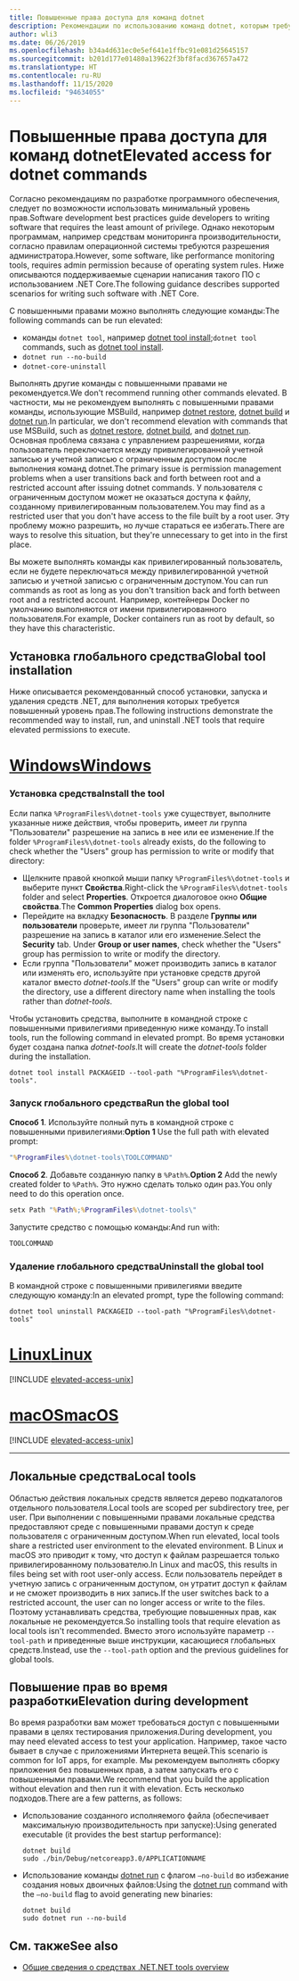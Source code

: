 ```yaml
---
title: Повышенные права доступа для команд dotnet
description: Рекомендации по использованию команд dotnet, которым требуются повышенные права доступа.
author: wli3
ms.date: 06/26/2019
ms.openlocfilehash: b34a4d631ec0e5ef641e1ffbc91e081d25645157
ms.sourcegitcommit: b201d177e01480a139622f3bf8facd367657a472
ms.translationtype: HT
ms.contentlocale: ru-RU
ms.lasthandoff: 11/15/2020
ms.locfileid: "94634055"
---
```

# <a name="elevated-access-for-dotnet-commands"></a><span data-ttu-id="ebf15-103">Повышенные права доступа для команд dotnet</span><span class="sxs-lookup"><span data-stu-id="ebf15-103">Elevated access for dotnet commands</span></span>

<span data-ttu-id="ebf15-104">Согласно рекомендациям по разработке программного обеспечения, следует по возможности использовать минимальный уровень прав.</span><span class="sxs-lookup"><span data-stu-id="ebf15-104">Software development best practices guide developers to writing software that requires the least amount of privilege.</span></span> <span data-ttu-id="ebf15-105">Однако некоторым программам, например средствам мониторинга производительности, согласно правилам операционной системы требуются разрешения администратора.</span><span class="sxs-lookup"><span data-stu-id="ebf15-105">However, some software, like performance monitoring tools, requires admin permission because of operating system rules.</span></span> <span data-ttu-id="ebf15-106">Ниже описываются поддерживаемые сценарии написания такого ПО с использованием .NET Core.</span><span class="sxs-lookup"><span data-stu-id="ebf15-106">The following guidance describes supported scenarios for writing such software with .NET Core.</span></span>

<span data-ttu-id="ebf15-107">С повышенными правами можно выполнять следующие команды:</span><span class="sxs-lookup"><span data-stu-id="ebf15-107">The following commands can be run elevated:</span></span>

- <span data-ttu-id="ebf15-108">команды `dotnet tool`, например [dotnet tool install](dotnet-tool-install.md);</span><span class="sxs-lookup"><span data-stu-id="ebf15-108">`dotnet tool` commands, such as [dotnet tool install](dotnet-tool-install.md).</span></span>
- `dotnet run --no-build`
- `dotnet-core-uninstall`

<span data-ttu-id="ebf15-109">Выполнять другие команды с повышенными правами не рекомендуется.</span><span class="sxs-lookup"><span data-stu-id="ebf15-109">We don't recommend running other commands elevated.</span></span> <span data-ttu-id="ebf15-110">В частности, мы не рекомендуем выполнять с повышенными правами команды, использующие MSBuild, например [dotnet restore](dotnet-restore.md), [dotnet build](dotnet-build.md) и [dotnet run](dotnet-run.md).</span><span class="sxs-lookup"><span data-stu-id="ebf15-110">In particular, we don't recommend elevation with commands that use MSBuild, such as [dotnet restore](dotnet-restore.md), [dotnet build](dotnet-build.md), and [dotnet run](dotnet-run.md).</span></span> <span data-ttu-id="ebf15-111">Основная проблема связана с управлением разрешениями, когда пользователь переключается между привилегированной учетной записью и учетной записью с ограниченным доступом после выполнения команд dotnet.</span><span class="sxs-lookup"><span data-stu-id="ebf15-111">The primary issue is permission management problems when a user transitions back and forth between root and a restricted account after issuing dotnet commands.</span></span> <span data-ttu-id="ebf15-112">У пользователя с ограниченным доступом может не оказаться доступа к файлу, созданному привилегированным пользователем.</span><span class="sxs-lookup"><span data-stu-id="ebf15-112">You may find as a restricted user that you don't have access to the file built by a root user.</span></span> <span data-ttu-id="ebf15-113">Эту проблему можно разрешить, но лучше стараться ее избегать.</span><span class="sxs-lookup"><span data-stu-id="ebf15-113">There are ways to resolve this situation, but they're unnecessary to get into in the first place.</span></span>

<span data-ttu-id="ebf15-114">Вы можете выполнять команды как привилегированный пользователь, если не будете переключаться между привилегированной учетной записью и учетной записью с ограниченным доступом.</span><span class="sxs-lookup"><span data-stu-id="ebf15-114">You can run commands as root as long as you don't transition back and forth between root and a restricted account.</span></span> <span data-ttu-id="ebf15-115">Например, контейнеры Docker по умолчанию выполняются от имени привилегированного пользователя.</span><span class="sxs-lookup"><span data-stu-id="ebf15-115">For example, Docker containers run as root by default, so they have this characteristic.</span></span>

## <a name="global-tool-installation"></a><span data-ttu-id="ebf15-116">Установка глобального средства</span><span class="sxs-lookup"><span data-stu-id="ebf15-116">Global tool installation</span></span>

<span data-ttu-id="ebf15-117">Ниже описывается рекомендованный способ установки, запуска и удаления средств .NET, для выполнения которых требуется повышенный уровень прав.</span><span class="sxs-lookup"><span data-stu-id="ebf15-117">The following instructions demonstrate the recommended way to install, run, and uninstall .NET tools that require elevated permissions to execute.</span></span>

<!-- markdownlint-disable MD025 -->

# <a name="windows"></a>[<span data-ttu-id="ebf15-118">Windows</span><span class="sxs-lookup"><span data-stu-id="ebf15-118">Windows</span></span>](#tab/windows)

### <a name="install-the-tool"></a><span data-ttu-id="ebf15-119">Установка средства</span><span class="sxs-lookup"><span data-stu-id="ebf15-119">Install the tool</span></span>

<span data-ttu-id="ebf15-120">Если папка `%ProgramFiles%\dotnet-tools` уже существует, выполните указанные ниже действия, чтобы проверить, имеет ли группа "Пользователи" разрешение на запись в нее или ее изменение.</span><span class="sxs-lookup"><span data-stu-id="ebf15-120">If the folder `%ProgramFiles%\dotnet-tools` already exists, do the following to check whether the "Users" group has permission to write or modify that directory:</span></span>

- <span data-ttu-id="ebf15-121">Щелкните правой кнопкой мыши папку `%ProgramFiles%\dotnet-tools` и выберите пункт **Свойства**.</span><span class="sxs-lookup"><span data-stu-id="ebf15-121">Right-click the `%ProgramFiles%\dotnet-tools` folder and select **Properties**.</span></span> <span data-ttu-id="ebf15-122">Откроется диалоговое окно **Общие свойства**.</span><span class="sxs-lookup"><span data-stu-id="ebf15-122">The **Common Properties** dialog box opens.</span></span>
- <span data-ttu-id="ebf15-123">Перейдите на вкладку **Безопасность**. В разделе **Группы или пользователи** проверьте, имеет ли группа "Пользователи" разрешение на запись в каталог или его изменение.</span><span class="sxs-lookup"><span data-stu-id="ebf15-123">Select the **Security** tab. Under **Group or user names**, check whether the "Users" group has permission to write or modify the directory.</span></span>
- <span data-ttu-id="ebf15-124">Если группа "Пользователи" может производить запись в каталог или изменять его, используйте при установке средств другой каталог вместо *dotnet-tools*.</span><span class="sxs-lookup"><span data-stu-id="ebf15-124">If the "Users" group can write or modify the directory, use a different directory name when installing the tools rather than *dotnet-tools*.</span></span>

<span data-ttu-id="ebf15-125">Чтобы установить средства, выполните в командной строке с повышенными привилегиями приведенную ниже команду.</span><span class="sxs-lookup"><span data-stu-id="ebf15-125">To install tools, run the following command in elevated prompt.</span></span> <span data-ttu-id="ebf15-126">Во время установки будет создана папка *dotnet-tools*.</span><span class="sxs-lookup"><span data-stu-id="ebf15-126">It will create the *dotnet-tools* folder during the installation.</span></span>

```dotnetcli
dotnet tool install PACKAGEID --tool-path "%ProgramFiles%\dotnet-tools".
```

### <a name="run-the-global-tool"></a><span data-ttu-id="ebf15-127">Запуск глобального средства</span><span class="sxs-lookup"><span data-stu-id="ebf15-127">Run the global tool</span></span>

<span data-ttu-id="ebf15-128">**Способ 1**. Используйте полный путь в командной строке с повышенными привилегиями:</span><span class="sxs-lookup"><span data-stu-id="ebf15-128">**Option 1** Use the full path with elevated prompt:</span></span>

```cmd
"%ProgramFiles%\dotnet-tools\TOOLCOMMAND"
```

<span data-ttu-id="ebf15-129">**Способ 2**. Добавьте созданную папку в `%Path%`.</span><span class="sxs-lookup"><span data-stu-id="ebf15-129">**Option 2** Add the newly created folder to `%Path%`.</span></span> <span data-ttu-id="ebf15-130">Это нужно сделать только один раз.</span><span class="sxs-lookup"><span data-stu-id="ebf15-130">You only need to do this operation once.</span></span>

```cmd
setx Path "%Path%;%ProgramFiles%\dotnet-tools\"
```

<span data-ttu-id="ebf15-131">Запустите средство с помощью команды:</span><span class="sxs-lookup"><span data-stu-id="ebf15-131">And run with:</span></span>

```cmd
TOOLCOMMAND
```

### <a name="uninstall-the-global-tool"></a><span data-ttu-id="ebf15-132">Удаление глобального средства</span><span class="sxs-lookup"><span data-stu-id="ebf15-132">Uninstall the global tool</span></span>

<span data-ttu-id="ebf15-133">В командной строке с повышенными привилегиями введите следующую команду:</span><span class="sxs-lookup"><span data-stu-id="ebf15-133">In an elevated prompt, type the following command:</span></span>

```dotnetcli
dotnet tool uninstall PACKAGEID --tool-path "%ProgramFiles%\dotnet-tools"
```

# <a name="linux"></a>[<span data-ttu-id="ebf15-134">Linux</span><span class="sxs-lookup"><span data-stu-id="ebf15-134">Linux</span></span>](#tab/linux)

[!INCLUDE [elevated-access-unix](../../../includes/elevated-access-unix.md)]

# <a name="macos"></a>[<span data-ttu-id="ebf15-135">macOS</span><span class="sxs-lookup"><span data-stu-id="ebf15-135">macOS</span></span>](#tab/macos)

[!INCLUDE [elevated-access-unix](../../../includes/elevated-access-unix.md)]

---

## <a name="local-tools"></a><span data-ttu-id="ebf15-136">Локальные средства</span><span class="sxs-lookup"><span data-stu-id="ebf15-136">Local tools</span></span>

<span data-ttu-id="ebf15-137">Областью действия локальных средств является дерево подкаталогов отдельного пользователя.</span><span class="sxs-lookup"><span data-stu-id="ebf15-137">Local tools are scoped per subdirectory tree, per user.</span></span> <span data-ttu-id="ebf15-138">При выполнении с повышенными правами локальные средства предоставляют среде с повышенными правами доступ к среде пользователя с ограниченным доступом.</span><span class="sxs-lookup"><span data-stu-id="ebf15-138">When run elevated, local tools share a restricted user environment to the elevated environment.</span></span> <span data-ttu-id="ebf15-139">В Linux и macOS это приводит к тому, что доступ к файлам разрешается только привилегированному пользователю.</span><span class="sxs-lookup"><span data-stu-id="ebf15-139">In Linux and macOS, this results in files being set with root user-only access.</span></span> <span data-ttu-id="ebf15-140">Если пользователь перейдет в учетную запись с ограниченным доступом, он утратит доступ к файлам и не сможет производить в них запись.</span><span class="sxs-lookup"><span data-stu-id="ebf15-140">If the user switches back to a restricted account, the user can no longer access or write to the files.</span></span> <span data-ttu-id="ebf15-141">Поэтому устанавливать средства, требующие повышенных прав, как локальные не рекомендуется.</span><span class="sxs-lookup"><span data-stu-id="ebf15-141">So installing tools that require elevation as local tools isn't recommended.</span></span> <span data-ttu-id="ebf15-142">Вместо этого используйте параметр `--tool-path` и приведенные выше инструкции, касающиеся глобальных средств.</span><span class="sxs-lookup"><span data-stu-id="ebf15-142">Instead, use the `--tool-path` option and the previous guidelines for global tools.</span></span>

## <a name="elevation-during-development"></a><span data-ttu-id="ebf15-143">Повышение прав во время разработки</span><span class="sxs-lookup"><span data-stu-id="ebf15-143">Elevation during development</span></span>

<span data-ttu-id="ebf15-144">Во время разработки вам может требоваться доступ с повышенными правами в целях тестирования приложения.</span><span class="sxs-lookup"><span data-stu-id="ebf15-144">During development, you may need elevated access to test your application.</span></span> <span data-ttu-id="ebf15-145">Например, такое часто бывает в случае с приложениями Интернета вещей.</span><span class="sxs-lookup"><span data-stu-id="ebf15-145">This scenario is common for IoT apps, for example.</span></span> <span data-ttu-id="ebf15-146">Мы рекомендуем выполнять сборку приложения без повышенных прав, а затем запускать его с повышенными правами.</span><span class="sxs-lookup"><span data-stu-id="ebf15-146">We recommend that you build the application without elevation and then run it with elevation.</span></span> <span data-ttu-id="ebf15-147">Есть несколько подходов.</span><span class="sxs-lookup"><span data-stu-id="ebf15-147">There are a few patterns, as follows:</span></span>

- <span data-ttu-id="ebf15-148">Использование созданного исполняемого файла (обеспечивает максимальную производительность при запуске):</span><span class="sxs-lookup"><span data-stu-id="ebf15-148">Using generated executable (it provides the best startup performance):</span></span>

   ```dotnetcli
   dotnet build
   sudo ./bin/Debug/netcoreapp3.0/APPLICATIONNAME
   ```

- <span data-ttu-id="ebf15-149">Использование команды [dotnet run](dotnet-run.md) с флагом `—no-build` во избежание создания новых двоичных файлов:</span><span class="sxs-lookup"><span data-stu-id="ebf15-149">Using the [dotnet run](dotnet-run.md) command with the `—no-build` flag to avoid generating new binaries:</span></span>

   ```dotnetcli
   dotnet build
   sudo dotnet run --no-build
   ```

## <a name="see-also"></a><span data-ttu-id="ebf15-150">См. также</span><span class="sxs-lookup"><span data-stu-id="ebf15-150">See also</span></span>

- [<span data-ttu-id="ebf15-151">Общие сведения о средствах .NET</span><span class="sxs-lookup"><span data-stu-id="ebf15-151">.NET tools overview</span></span>](global-tools.md)
